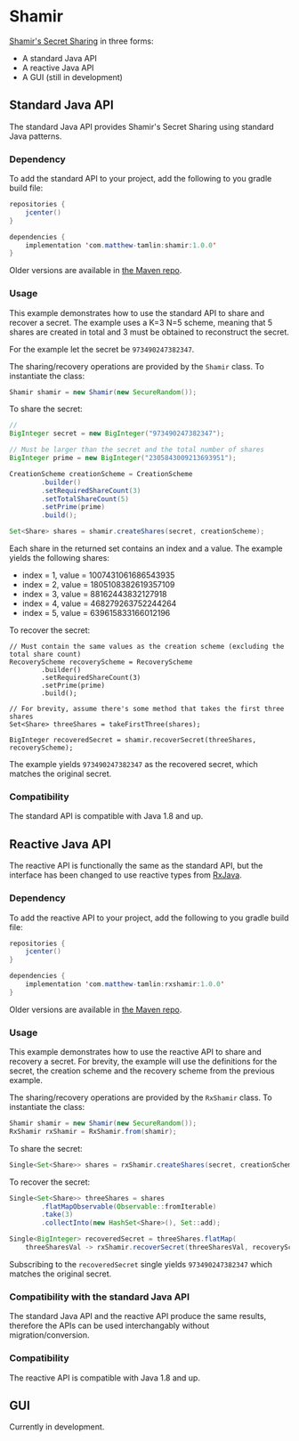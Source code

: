 # Shamir
[Shamir's Secret Sharing](https://en.wikipedia.org/wiki/Shamir%27s_Secret_Sharing) in three forms:
- A standard Java API
- A reactive Java API
- A GUI (still in development)

## Standard Java API
The standard Java API provides Shamir's Secret Sharing using standard Java patterns.

### Dependency
To add the standard API to your project, add the following to you gradle build file:
```java
repositories {
	jcenter()
}

dependencies {
	implementation 'com.matthew-tamlin:shamir:1.0.0'
}
```

Older versions are available in [the Maven repo](https://bintray.com/matthewtamlin/maven/Shamir).

### Usage
This example demonstrates how to use the standard API to share and recover a secret. The example uses a K=3 N=5 scheme, meaning that 5 shares are created in total and 3 must be obtained to reconstruct the secret. 

For the example let the secret be `973490247382347`. 

The sharing/recovery operations are provided by the `Shamir` class. To instantiate the class:
```java
Shamir shamir = new Shamir(new SecureRandom());
```

To share the secret:
```java
// 
BigInteger secret = new BigInteger("973490247382347");

// Must be larger than the secret and the total number of shares
BigInteger prime = new BigInteger("2305843009213693951");

CreationScheme creationScheme = CreationScheme
		.builder()
		.setRequiredShareCount(3)
		.setTotalShareCount(5)
		.setPrime(prime)
		.build();

Set<Share> shares = shamir.createShares(secret, creationScheme);
```

Each share in the returned set contains an index and a value. The example yields the following shares:
- index = 1, value = 1007431061686543935
- index = 2, value = 1805108382619357109
- index = 3, value = 88162443832127918
- index = 4, value = 468279263752244264
- index = 5, value = 639615833166012196

To recover the secret:
```
// Must contain the same values as the creation scheme (excluding the total share count)
RecoveryScheme recoveryScheme = RecoveryScheme
		.builder()
		.setRequiredShareCount(3)
		.setPrime(prime)
		.build();

// For brevity, assume there's some method that takes the first three shares
Set<Share> threeShares = takeFirstThree(shares);

BigInteger recoveredSecret = shamir.recoverSecret(threeShares, recoveryScheme);
```

The example yields `973490247382347` as the recovered secret, which matches the original secret.

### Compatibility
The standard API is compatible with Java 1.8 and up.

## Reactive Java API
The reactive API is functionally the same as the standard API, but the interface has been changed to use reactive types from [RxJava](https://github.com/ReactiveX/RxJava).

### Dependency
To add the reactive API to your project, add the following to you gradle build file:
```java
repositories {
	jcenter()
}

dependencies {
	implementation 'com.matthew-tamlin:rxshamir:1.0.0'
}
```

Older versions are available in [the Maven repo](https://bintray.com/matthewtamlin/maven/RxShamir).

### Usage
This example demonstrates how to use the reactive API to share and recovery a secret. For brevity, the example will use the definitions for the secret, the creation scheme and the recovery scheme from the previous example.

The sharing/recovery operations are provided by the `RxShamir` class. To instantiate the class:
```java
Shamir shamir = new Shamir(new SecureRandom());
RxShamir rxShamir = RxShamir.from(shamir);
```

To share the secret:
```java
Single<Set<Share>> shares = rxShamir.createShares(secret, creationScheme);
```

To recover the secret:
```java
Single<Set<Share>> threeShares = shares
		.flatMapObservable(Observable::fromIterable)
		.take(3)
		.collectInto(new HashSet<Share>(), Set::add);

Single<BigInteger> recoveredSecret = threeShares.flatMap(
	threeSharesVal -> rxShamir.recoverSecret(threeSharesVal, recoveryScheme));
```

Subscribing to the `recoveredSecret` single yields `973490247382347` which matches the original secret.

### Compatibility with the standard Java API
The standard Java API and the reactive API produce the same results, therefore the APIs can be used interchangably without migration/conversion.

### Compatibility
The reactive API is compatible with Java 1.8 and up.

## GUI
Currently in development.